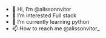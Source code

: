  - 👋 Hi, I’m @alissonnvitor
- 👀 I’m interested Full stack
- 🌱 I’m currently learning  python
- 📫 How to reach me @alissonvitor_

<!---
alissonnvitor/alissonnvitor is a ✨ special ✨ repository because its `README.md` (this file) appears on your GitHub profile.
You can click the Preview link to take a look at your changes.
--->
